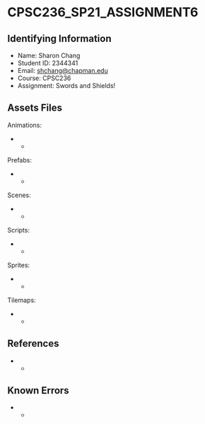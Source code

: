 # CPSC236_SP21_ASSIGNMENT6

## Identifying Information
* Name: Sharon Chang
* Student ID: 2344341
* Email: shchang@chapman.edu
* Course: CPSC236
* Assignment: Swords and Shields!

## Assets Files  
Animations:
* -

Prefabs:
* -

Scenes:
* -

Scripts:
* -

Sprites:
* -

Tilemaps:
* -

## References
* -

## Known Errors
* -
